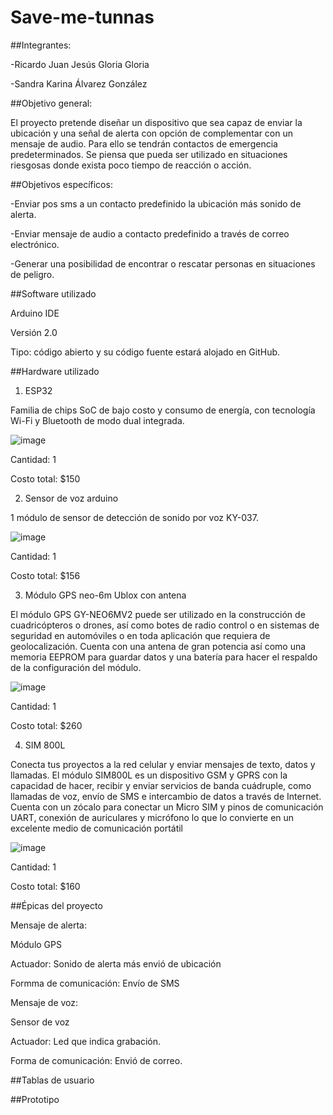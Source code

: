 # Save-me-tunnas

##Integrantes:

-Ricardo Juan Jesús Gloria Gloria

-Sandra Karina Álvarez González


##Objetivo general:

El proyecto pretende diseñar un dispositivo que sea capaz de enviar la ubicación y una señal de alerta con opción de complementar con un mensaje de audio. Para ello se tendrán contactos de emergencia predeterminados. Se piensa que pueda ser utilizado en situaciones riesgosas donde exista poco tiempo de reacción o acción. 

##Objetivos específicos:

-Enviar pos sms a un contacto predefinido la ubicación más sonido de alerta.

-Enviar mensaje de audio a contacto predefinido a través de correo electrónico.

-Generar una posibilidad de encontrar o rescatar personas en situaciones de peligro.


##Software utilizado

Arduino IDE

Versión 2.0

Tipo: código abierto y su código fuente estará alojado en GitHub.


##Hardware utilizado

1. ESP32

Familia de chips SoC de bajo costo y consumo de energía, con tecnología Wi-Fi y Bluetooth de modo dual integrada.

![image](https://user-images.githubusercontent.com/108686186/192938880-9c3dabf7-60b4-434b-a5d0-bb5decc23522.png)

Cantidad: 1

Costo total: $150


2. Sensor de voz arduino

1 módulo de sensor de detección de sonido por voz KY-037.

![image](https://user-images.githubusercontent.com/108686186/192939769-1b47820a-244a-43fa-8dad-267fc87def2b.png)

Cantidad: 1

Costo total: $156

3. Módulo GPS neo-6m Ublox con antena

El módulo GPS GY-NEO6MV2 puede ser utilizado en la construcción de cuadricópteros o drones, así como botes de radio control o en sistemas de seguridad en automóviles o en toda aplicación que requiera de geolocalización.
Cuenta con una antena de gran potencia así como una memoria EEPROM para guardar datos y una batería para hacer el respaldo de la configuración del módulo.

![image](https://user-images.githubusercontent.com/108686186/192941199-2c2f48bf-fde8-4b26-bf55-6ffba48f65b9.png)

Cantidad: 1

Costo total: $260

4. SIM 800L

Conecta tus proyectos a la red celular y enviar mensajes de texto, datos y llamadas. El módulo SIM800L es un dispositivo GSM y GPRS con la capacidad de hacer, recibir y enviar servicios de banda cuádruple, como llamadas de voz, envío de SMS e intercambio de datos a través de Internet. Cuenta con un zócalo para conectar un Micro SIM y pinos de comunicación UART, conexión de auriculares y micrófono lo que lo convierte en un excelente medio de comunicación portátil

![image](https://user-images.githubusercontent.com/108686186/192941609-ea4e6d84-d110-4851-a5a6-b2496d360114.png)

Cantidad: 1

Costo total: $160


##Épicas del proyecto


Mensaje de alerta:

Módulo GPS

Actuador: Sonido de alerta más envió de ubicación

Formma de comunicación: Envío de SMS



Mensaje de voz:

Sensor de voz

Actuador: Led que indica grabación.

Forma de comunicación: Envió de correo.


##Tablas de usuario



##Prototipo




